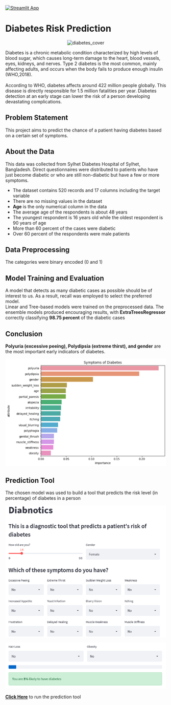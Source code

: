 [![Streamlit App](https://static.streamlit.io/badges/streamlit_badge_black_white.svg)](https://share.streamlit.io/hassan-ademola/diabetes_prevention/main/app.py)
# Diabetes Risk Prediction
<p align='center'><img src='media/diabetes_cover.jpg' alt='diabetes_cover'/></p>
Diabetes is a chronic metabolic condition characterized by high levels of blood sugar, which causes long-term damage to the heart, blood vessels, eyes, kidneys, 
and nerves. Type 2 diabetes is the most common, mainly affecting adults, and occurs when the body fails to produce enough insulin (WHO,2018).
<br>
<br>
According to WHO, diabetes affects around 422 million people globally. This disease is directly responsible for 1.5 million fatalities per year.
Diabetes detection at an early stage can lower the risk of a person developing devastating complications.

## Problem Statement
This project aims to predict the chance of a patient having diabetes based on a certain set of symptoms.

## About the Data
This data was collected from Sylhet Diabetes Hospital of Sylhet, Bangladesh. Direct questionnaires were distributed to patients who have just become diabetic or who are still non-diabetic but have a few or more symptoms.
- The dataset contains 520 records and 17 columns including the target variable
- There are no missing values in the dataset
- **Age** is the only numerical column in the data
- The average age of the respondents is about 48 years
- The youngest respondent is 16 years old while the oldest respondent is 90 years of age
- More than 60 percent of the cases were diabetic
- Over 60 percent of the respondents were male patients

## Data Preprocessing
The categories were binary encoded (0 and 1) 

## Model Training and Evaluation
A model that detects as many diabetic cases as possible should be of interest to us. As a result, recall was employed to select the preferred model.  
Linear and Tree-based models were trained on the preprocessed data. The ensemble models produced encouraging results, with **ExtraTreesRegressor** correctly classifying **98.75 percent** of the diabetic cases

## Conclusion
**Polyuria (excessive peeing), Polydipsia (extreme thirst), and gender** are the most important early indicators of diabetes.
<p align='center'><img src='media/feature_importance.png' alt='feature_importance'/></p>

## Prediction Tool
The chosen model was used to build a tool that predicts the risk level (in percentage) of diabetes in a person
<p align='center'><img src='media/s1.png' alt='select'/></p>
<p align='center'><img src='media/s2.png' alt='predict'/></p>
<p><a href='https://share.streamlit.io/hassan-ademola/diabetes_prevention/main/app.py'><b>Click Here</b></a> to run the prediction tool</p>

